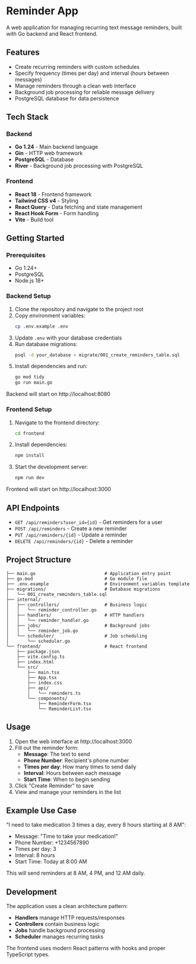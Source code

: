 # Reminder App

A web application for managing recurring text message reminders, built with Go backend and React frontend.

## Features

- Create recurring reminders with custom schedules
- Specify frequency (times per day) and interval (hours between messages)
- Manage reminders through a clean web interface
- Background job processing for reliable message delivery
- PostgreSQL database for data persistence

## Tech Stack

### Backend

- **Go 1.24** - Main backend language
- **Gin** - HTTP web framework
- **PostgreSQL** - Database
- **River** - Background job processing with PostgreSQL

### Frontend

- **React 18** - Frontend framework
- **Tailwind CSS v4** - Styling
- **React Query** - Data fetching and state management
- **React Hook Form** - Form handling
- **Vite** - Build tool

## Getting Started

### Prerequisites

- Go 1.24+
- PostgreSQL
- Node.js 18+

### Backend Setup

1. Clone the repository and navigate to the project root
2. Copy environment variables:
   ```bash
   cp .env.example .env
   ```
3. Update `.env` with your database credentials
4. Run database migrations:
   ```bash
   psql -d your_database < migrate/001_create_reminders_table.sql
   ```
5. Install dependencies and run:
   ```bash
   go mod tidy
   go run main.go
   ```

Backend will start on http://localhost:8080

### Frontend Setup

1. Navigate to the frontend directory:
   ```bash
   cd frontend
   ```
2. Install dependencies:
   ```bash
   npm install
   ```
3. Start the development server:
   ```bash
   npm run dev
   ```

Frontend will start on http://localhost:3000

## API Endpoints

- `GET /api/reminders?user_id={id}` - Get reminders for a user
- `POST /api/reminders` - Create a new reminder
- `PUT /api/reminders/{id}` - Update a reminder
- `DELETE /api/reminders/{id}` - Delete a reminder

## Project Structure

```
├── main.go                          # Application entry point
├── go.mod                           # Go module file
├── .env.example                     # Environment variables template
├── migrations/                      # Database migrations
│   └── 001_create_reminders_table.sql
├── internal/
│   ├── controllers/                 # Business logic
│   │   └── reminder_controller.go
│   ├── handlers/                    # HTTP handlers
│   │   └── reminder_handler.go
│   ├── jobs/                        # Background jobs
│   │   └── reminder_job.go
│   └── scheduler/                   # Job scheduling
│       └── scheduler.go
└── frontend/                        # React frontend
    ├── package.json
    ├── vite.config.ts
    ├── index.html
    └── src/
        ├── main.tsx
        ├── App.tsx
        ├── index.css
        ├── api/
        │   └── reminders.ts
        └── components/
            ├── ReminderForm.tsx
            └── ReminderList.tsx
```

## Usage

1. Open the web interface at http://localhost:3000
2. Fill out the reminder form:
   - **Message**: The text to send
   - **Phone Number**: Recipient's phone number
   - **Times per day**: How many times to send daily
   - **Interval**: Hours between each message
   - **Start Time**: When to begin sending
3. Click "Create Reminder" to save
4. View and manage your reminders in the list

## Example Use Case

"I need to take medication 3 times a day, every 8 hours starting at 8 AM":

- Message: "Time to take your medication!"
- Phone Number: +1234567890
- Times per day: 3
- Interval: 8 hours
- Start Time: Today at 8:00 AM

This will send reminders at 8 AM, 4 PM, and 12 AM daily.

## Development

The application uses a clean architecture pattern:

- **Handlers** manage HTTP requests/responses
- **Controllers** contain business logic
- **Jobs** handle background processing
- **Scheduler** manages recurring tasks

The frontend uses modern React patterns with hooks and proper TypeScript types.
